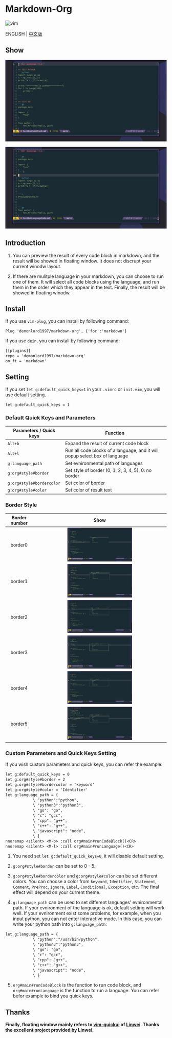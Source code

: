 # Markdown-Org

![vim](https://img.shields.io/badge/vim-neovim-red)

ENGLISH  |  [中文版](./README_cn.md)

## Show

![codeblock](./sceenshot/markdown-org-codeblock.gif)

![language](./sceenshot/markdown-org-language.gif)

## Introduction

1. You can preview the result of every code block in markdown, and the result will be showed in floating window. It does not discrupt your current winodw layout.

2. If there are mulitple language in your markdown, you can choose to run one of them. It will select all code blocks using the language, and run them in the order which they appear in the text. Finally, the result will be showed in floating winodw.

## Install

If you use `vim-plug`, you can install by following command:
```vim
Plug 'demonlord1997/markdown-org', {'for':'markdown'}
```

If you use `dein`, you can install by following command:
```vim
[[plugins]]
repo = 'demonlord1997/markdown-org'
on_ft = 'markdown'
```

## Setting

If you set `let g:default_quick_keys=1` in your `.vimrc` or `init.vim`, you will use default setting.
```vim
let g:default_quick_keys = 1
```

### Default Quick Keys and Parameters
| Parameters / Quick keys   | Function                                                                    |
|---------------------------|-----------------------------------------------------------------------------|
| `Alt+b`                   | Expand the result of current code block                                     |
| `Alt+l`                   | Run all code blocks of a language, and it will popup select box of language |
| `g:language_path`         | Set evnironmental path of languages                                         |
| `g:org#style#border`      | Set style of border (0, 1, 2, 3, 4, 5), 0: no border                        |
| `g:org#style#bordercolor` | Set color of border                                                         |
| `g:org#style#color`       | Set color of result text                                                    |
### Border Style

| Border number |                                     Show                                     |
|:-------------:|:----------------------------------------------------------------------------:|
|    border0    | <img src="./sceenshot/border0.png" alt="border0" height="50%" width="50%" /> |
|    border1    | <img src="./sceenshot/border1.png" alt="border1" height="50%" width="50%" /> |
|    border2    | <img src="./sceenshot/border2.png" alt="border2" height="50%" width="50%" /> |
|    border3    | <img src="./sceenshot/border3.png" alt="border3" height="50%" width="50%" /> |
|    border4    | <img src="./sceenshot/border4.png" alt="border4" height="50%" width="50%" /> |
|    border5    | <img src="./sceenshot/border5.png" alt="border5" height="50%" width="50%" /> |

### Custom Parameters and Quick Keys Setting
If you wish custom parameters and quick keys, you can refer the example:

```vim
let g:default_quick_keys = 0
let g:org#style#border = 2
let g:org#style#bordercolor = 'keyword'
let g:org#style#color = 'Identifier'
let g:language_path = {
            \ "python":"python",
            \ "python3":"python3",
            \ "go": "go",
            \ "c": "gcc",
            \ "cpp": "g++",
            \ "c++": "g++",
            \ "javascript": "node",
            \ }
nnoremap <silent> <M-b> :call org#main#runCodeBlock()<CR>
nnoremap <silent> <M-l> :call org#main#runLanguage()<CR>
```

1. You need set `let g:default_quick_keys=0`, it will disable default setting.

2. `g:org#style#border` can be set to 0 - 5.

3. `g:org#style#bordercolor` and `g:org#style#color` can be set different colors. You can choose a color from `keyword`, `Identifier`, `Statement`, `Comment`, `PreProc`, `Ignore`, `Label`, `Conditional`, `Exception`, etc. The final effect will depend on your current theme.

4. `g:language_path` can be used to set different languages' evnironmental path. If your evnironment of the language is ok, default setting will work well. If your evnironment exist some problems, for example, when you input python, you can not enter interactive mode. In this case, you can write your python path into `g:language_path`:

```vim
let g:language_path = {
            \ "python":"/usr/bin/python",
            \ "python3":"python3",
            \ "go": "go",
            \ "c": "gcc",
            \ "cpp": "g++",
            \ "c++": "g++",
            \ "javascript": "node",
            \ }
```

5. `org#main#runCodeBlock` is the function to run code block, and `org#main#runLanguage` is the function to run a language. You can refer befor example to bind you quick keys.

## Thanks

**Finally, floating window mainly refers to [vim-quickui](https://github.com/skywind3000/vim-quickui) of [Linwei](https://github.com/skywind3000). Thanks the excellent project provided by Linwei.**

